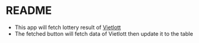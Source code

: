 # README

- This app will fetch lottery result of [Vietlott](http://vietlott.vn/vi/trung-thuong/ket-qua-trung-thuong/mega-6-45/winning-numbers/)
- The fetched button will fetch data of Vietlott then update it to the table